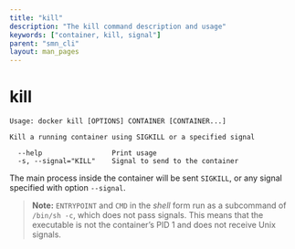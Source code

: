 ```yaml
---
title: "kill"
description: "The kill command description and usage"
keywords: ["container, kill, signal"]
parent: "smn_cli"
layout: man_pages
---
```


# kill

    Usage: docker kill [OPTIONS] CONTAINER [CONTAINER...]

    Kill a running container using SIGKILL or a specified signal

      --help                 Print usage
      -s, --signal="KILL"    Signal to send to the container

The main process inside the container will be sent `SIGKILL`, or any
signal specified with option `--signal`.

> **Note:**
> `ENTRYPOINT` and `CMD` in the *shell* form run as a subcommand of `/bin/sh -c`,
> which does not pass signals. This means that the executable is not the container’s PID 1
> and does not receive Unix signals.
